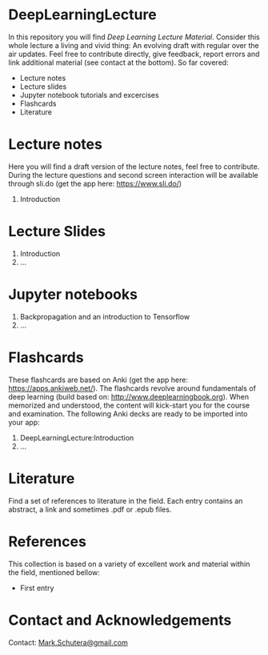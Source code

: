 # DeepLearningLecture
In this repository you will find *Deep Learning Lecture Material*. Consider this whole lecture a living and vivid thing: An evolving draft with regular over the air updates. Feel free to contribute directly, give feedback, report errors and link additional material (see contact at the bottom). So far covered:
  - Lecture notes 
  - Lecture slides
  - Jupyter notebook tutorials and excercises 
  - Flashcards
  - Literature
  
# Lecture notes
  Here you will find a draft version of the lecture notes, feel free to contribute.
  During the lecture questions and second screen interaction will be available through sli.do (get the app here: https://www.sli.do/)
  1. Introduction

# Lecture Slides
  1. Introduction
  2. ...
  

# Jupyter notebooks
  1. Backpropagation and an introduction to Tensorflow
  2. ...
  
# Flashcards
  These flashcards are based on Anki (get the app here: https://apps.ankiweb.net/). The flashcards revolve around fundamentals of deep learning (build based on: http://www.deeplearningbook.org). When memorized and understood, the content will kick-start you for the course and examination. The following Anki decks are ready to be imported into your app:
  1. DeepLearningLecture:Introduction
  2. ...

# Literature
  Find a set of references to literature in the field. Each entry contains an abstract, a link and sometimes .pdf or .epub files.

# References
This collection is based on a variety of excellent work and material within the field, mentioned bellow:
  - First entry


# Contact and Acknowledgements
Contact: Mark.Schutera@gmail.com
